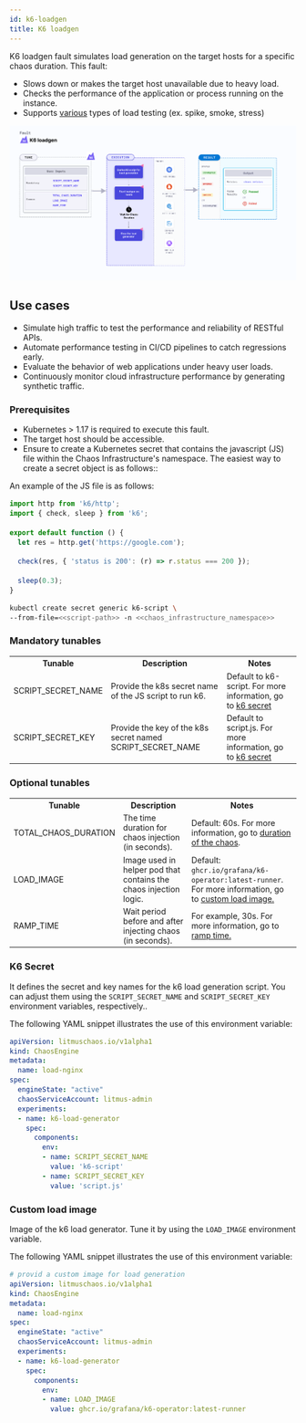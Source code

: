 ```yaml
---
id: k6-loadgen
title: K6 loadgen
---
```


K6 loadgen fault simulates load generation on the target hosts for a specific chaos duration. This fault:
- Slows down or makes the target host unavailable due to heavy load.
- Checks the performance of the application or process running on the instance.
- Supports [various](https://grafana.com/docs/k6/latest/testing-guides/test-types/) types of load testing (ex. spike, smoke, stress)

![k6 Loadgen Chaos](./static/images/k6-loadgen.png)

## Use cases
- Simulate high traffic to test the performance and reliability of RESTful APIs.
- Automate performance testing in CI/CD pipelines to catch regressions early.
- Evaluate the behavior of web applications under heavy user loads.
- Continuously monitor cloud infrastructure performance by generating synthetic traffic.

### Prerequisites
- Kubernetes > 1.17 is required to execute this fault.
- The target host should be accessible.
- Ensure to create a Kubernetes secret that contains the javascript (JS) file within the Chaos Infrastructure's namespace. The easiest way to create a secret object is as follows::

An example of the JS file is as follows:
```javascript
import http from 'k6/http';
import { check, sleep } from 'k6';

export default function () {
  let res = http.get('https://google.com');

  check(res, { 'status is 200': (r) => r.status === 200 });

  sleep(0.3);
}
```

```bash
kubectl create secret generic k6-script \
--from-file=<<script-path>> -n <<chaos_infrastructure_namespace>>
```

### Mandatory tunables

   <table>
        <tr>
            <th> Tunable </th>
            <th> Description </th>
            <th> Notes </th>
        </tr>
        <tr>
            <td> SCRIPT_SECRET_NAME </td>
            <td> Provide the k8s secret name of the JS script to run k6. </td>
            <td> Default to k6-script. For more information, go to <a href="#k6-secret"> k6 secret</a></td>
        </tr>
        <tr>
            <td> SCRIPT_SECRET_KEY </td>
            <td> Provide the key of the k8s secret named SCRIPT_SECRET_NAME </td>
            <td> Default to script.js. For more information, go to <a href="#k6-secret"> k6 secret</a></td>
        </tr>
    </table>

### Optional tunables
   <table>
        <tr>
            <th> Tunable </th>
            <th> Description </th>
            <th> Notes </th>
        </tr>
        <tr>
            <td> TOTAL_CHAOS_DURATION </td>
            <td> The time duration for chaos injection (in seconds). </td>
            <td> Default: 60s. For more information, go to <a href="/docs/chaos-engineering/chaos-faults/common-tunables-for-all-faults#duration-of-the-chaos">duration of the chaos</a>.</td>
        </tr>
        <tr>
            <td> LOAD_IMAGE </td>
            <td> Image used in helper pod that contains the chaos injection logic. </td>
            <td> Default: <code>ghcr.io/grafana/k6-operator:latest-runner</code>. For more information, go to <a href="#custom-load-image"> custom load image.</a></td>
        </tr>
        <tr>
            <td> RAMP_TIME </td>
            <td> Wait period before and after injecting chaos (in seconds). </td>
            <td> For example, 30s. For more information, go to <a href="/docs/chaos-engineering/chaos-faults/common-tunables-for-all-faults#ramp-time"> ramp time.</a></td>
        </tr>
    </table>


### K6 Secret

It defines the secret and key names for the k6 load generation script. You can adjust them using the `SCRIPT_SECRET_NAME` and `SCRIPT_SECRET_KEY` environment variables, respectively..

The following YAML snippet illustrates the use of this environment variable:

[embedmd]:# (./static/manifests/k6-loadgen-chaos/k6-secret.yaml yaml)
```yaml
apiVersion: litmuschaos.io/v1alpha1
kind: ChaosEngine
metadata:
  name: load-nginx
spec:
  engineState: "active"
  chaosServiceAccount: litmus-admin
  experiments:
  - name: k6-load-generator
    spec:
      components:
        env:
        - name: SCRIPT_SECRET_NAME
          value: 'k6-script'
        - name: SCRIPT_SECRET_KEY
          value: 'script.js'
```

### Custom load image

Image of the k6 load generator. Tune it by using the `LOAD_IMAGE` environment variable.

The following YAML snippet illustrates the use of this environment variable:

[embedmd]:# (./static/manifests/k6-loadgen-chaos/load-image.yaml yaml)
```yaml
# provid a custom image for load generation
apiVersion: litmuschaos.io/v1alpha1
kind: ChaosEngine
metadata:
  name: load-nginx
spec:
  engineState: "active"
  chaosServiceAccount: litmus-admin
  experiments:
  - name: k6-load-generator
    spec:
      components:
        env:
        - name: LOAD_IMAGE
          value: ghcr.io/grafana/k6-operator:latest-runner
```